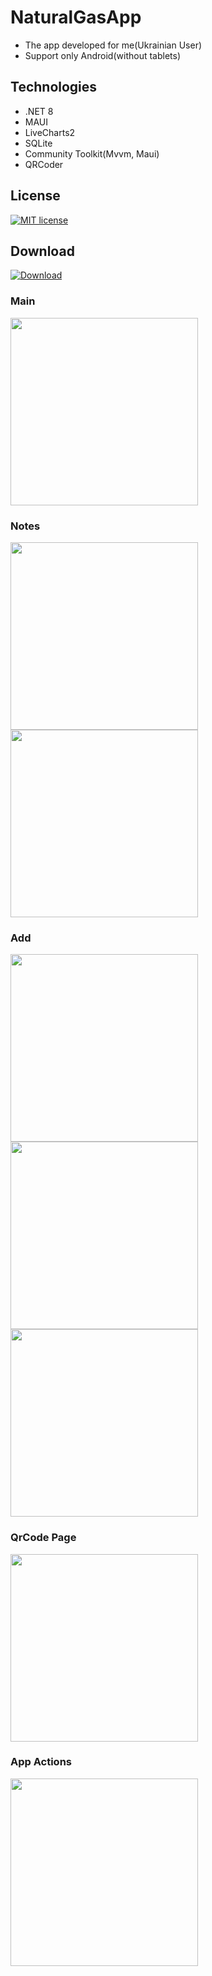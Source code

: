 # NaturalGasApp
- The app developed for me(Ukrainian User)
- Support only Android(without tablets)

## Technologies
- .NET 8
- MAUI
- LiveCharts2
- SQLite
- Community Toolkit(Mvvm, Maui)
- QRCoder

## License
[![MIT license](https://img.shields.io/badge/License-MIT-green.svg)](https://github.com/VitaliiVoitovych/ElectricityApp/blob/master/LICENSE.txt)

## Download
[![Download](https://img.shields.io/badge/Download-238636)](https://github.com/VitaliiVoitovych/NaturalGasApp/releases)

### Main
<img  src="/Screenshots/main.jpg" width="300">

### Notes
<img  src="/Screenshots/notes.jpg" width="300">
<img  src="/Screenshots/notes2.jpg" width="300">

### Add
<img  src="/Screenshots/add.jpg" width="300">
<img  src="/Screenshots/add_month_picker.jpg" width="300">
<img  src="/Screenshots/add_year_picker.jpg" width="300">

### QrCode Page
<img src="/Screenshots/qr_code_page.jpg" width="300">

### App Actions
<img src="/Screenshots/app_actions.jpg" width="300">